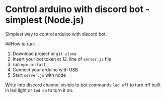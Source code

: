 # Control arduino with discord bot - simplest (Node.js)
Simplest way to control arduino with discord bot.

##How to run:

1. Download project or `git clone`
2. Insert your bot token at 12. line of `server.js` file
3. run `npm install`
4. Connect your arduino with USB
5. Start `server.js` with node

Write into discord channel visible to bot commands `led off` to turn off built in led light or `led on` to turn it on.